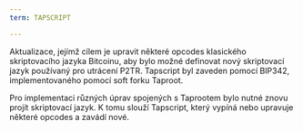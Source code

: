 ```yaml
---
term: TAPSCRIPT

---
```

Aktualizace, jejímž cílem je upravit některé opcodes klasického skriptovacího jazyka Bitcoinu, aby bylo možné definovat nový skriptovací jazyk používaný pro utrácení P2TR. Tapscript byl zaveden pomocí BIP342, implementovaného pomocí soft forku Taproot.

Pro implementaci různých úprav spojených s Taprootem bylo nutné znovu projít skriptovací jazyk. K tomu slouží Tapscript, který vypíná nebo upravuje některé opcodes a zavádí nové.